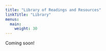 ```yaml
---
title: "Library of Readings and Resources"
linkTitle: "Library"
menus:
  main:
    weight: 30
---
```


Coming soon!
